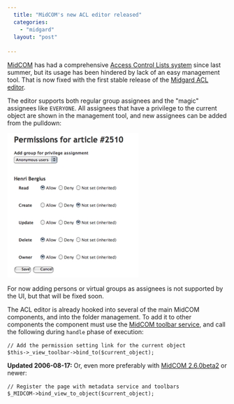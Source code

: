 ```yaml
---
  title: "MidCOM's new ACL editor released"
  categories: 
    - "midgard"
  layout: "post"

---
```

[MidCOM][1] has had a comprehensive [Access Control Lists system][2] since last summer, but its usage has been hindered by lack of an easy management tool. That is now fixed with the first stable release of the [Midgard ACL editor][3].

The editor supports both regular group assignees and the "magic" assignees like `EVERYONE`. All assignees that have a privilege to the current object are shown in the management tool, and new assignees can be added from the pulldown:

![MidCOM's ACL editor](/files/midcom-acl-editor-100.jpg)

For now adding persons or virtual groups as assignees is not supported by the UI, but that will be fixed soon.

The ACL editor is already hooked into several of the main MidCOM components, and into the folder management. To add it to other components the component must use the [MidCOM toolbar service][4], and call the following during `handle` phase of execution:

    // Add the permission setting link for the current object
    $this->_view_toolbar->bind_to($current_object);

__Updated 2006-08-17:__ Or, even more preferably with [MidCOM 2.6.0beta2][5] or newer:

    // Register the page with metadata service and toolbars
    $_MIDCOM->bind_view_to_object($current_object);

[1]: http://www.midgard-project.org/documentation/midcom/
[2]: http://www.nathan-syntronics.de/midgard/midcom/midcom-2_6/acl-tutorial.html
[3]: http://pear.midcom-project.org/index.php?package=midgard_admin_acl&release=1.0.0&downloads
[4]: http://www.midgard-project.org/documentation/midcom-services-toolbars/
[5]: http://freshmeat.net/projects/midcom/?branch_id=51947&release_id=234257